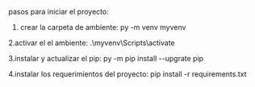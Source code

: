 pasos para iniciar el proyecto:

1. crear la carpeta de ambiente:       py -m venv myvenv

2.activar el el ambiente:      .\myvenv\Scripts\activate

3.instalar y actualizar el pip:     py -m pip install --upgrate pip

4.instalar los requerimientos del proyecto:     pip install -r requirements.txt
